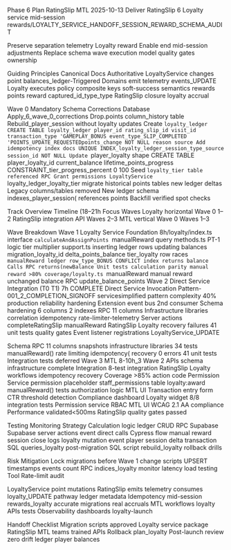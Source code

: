 Phase 6 Plan RatingSlip MTL 2025-10-13 Deliver RatingSlip 6 Loyalty service mid-session rewards/LOYALTY_SERVICE_HANDOFF_SESSION_REWARD_SCHEMA_AUDIT

Preserve separation telemetry Loyalty reward Enable end mid-session adjustments Replace schema wave execution model quality gates ownership

Guiding Principles Canonical Docs Authoritative LoyaltyService changes point balances_ledger-Triggered Domains emit telemetry events_UPDATE Loyalty executes policy composite keys soft-success semantics rewards points reward captured_id_type_type RatingSlip closure loyalty accrual

Wave 0 Mandatory Schema Corrections Database Apply_6_wave_0_corrections Drop.points column_history table Rebuild_player_session without loyalty updates Create `loyalty_ledger CREATE TABLE loyalty_ledger player_id rating_slip_id visit_id transaction_type 'GAMEPLAY_BONUS event_type_SLIP_COMPLETED 'POINTS_UPDATE_REQUESTEDpoints_change NOT NULL reason source Add idempotency index docs UNIQUE INDEX_loyalty_ledger_session_type_source session_id NOT NULL Update `player_loyalty shape CREATE TABLE player_loyalty_id current_balance lifetime_points_progress CONSTRAINT_tier_progress_percent 0 100 Seed `loyalty_tier table referenced RPC Grant permissions LoyaltyService `loyalty_ledger_loyalty_tier migrate historical points tables new ledger deltas Legacy columns/tables removed New ledger schema indexes_player_session( references points Backfill verified spot checks

Track Overview Timeline (18–21h Focus Waves Loyalty horizontal Wave 0 1–2 RatingSlip integration API Waves 2–3 MTL vertical Wave 0 Waves 1–3

Wave Breakdown Wave 1 Loyalty Service Foundation 8h/loyalty/index.ts interface `calculateAndAssignPoints `manualReward query methods.ts PT-1 logic tier multiplier support.ts inserting ledger rows updating balances migration_loyalty_id delta_points_balance tier_loyalty row races `manualReward ledger row_type_BONUS CONFLICT index returns balance Calls RPC returns(newBalance Unit tests calculation parity manual reward >80% coverage/loyalty.ts `manualReward manual reward unchanged balance RPC update_balance_points Wave 2 Direct Service Integration (T0 T1) 7h COMPLETE Direct Service Invocation Pattern-001_2_COMPLETION_SIGNOFF servicesimplified pattern complexity 40% production reliability hardening Extension event bus 2nd consumer Schema hardening 6 columns 2 indexes RPC 11 columns Infrastructure libraries correlation idempotency rate-limiter-telemetry Server actions completeRatingSlip manualReward RatingSlip Loyalty recovery failures 41 unit tests quality gates Event listener registrations LoyaltyService_UPDATE

Schema RPC 11 columns snapshots infrastructure libraries 34 tests manualReward() rate limiting idempotency( recovery 0 errors 41 unit tests Integration tests deferred Wave 3 MTL 8-10h_3 Wave 2 APIs schema infrastructure complete Integration 8-test integration RatingSlip Loyalty workflows idempotency recovery Coverage >85% action code Permission Service permission placeholder staff_permissions table loyalty:award manualReward() tests authorization logic MTL UI Transaction entry form CTR threshold detection Compliance dashboard Loyalty widget 8/8 integration tests Permission service RBAC MTL UI WCAG 2.1 AA compliance Performance validated<500ms RatingSlip quality gates passed

Testing Monitoring Strategy Calculation logic ledger CRUD RPC Supabase Supabase server actions event direct calls Cypress flow manual reward session close logs loyalty mutation event player session delta transaction SQL queries_loyalty post-migration SQL script rebuild_loyalty rollback drills

Risk Mitigation Lock migrations before Wave 1 change scripts UPSERT timestamps events count RPC indices_loyalty monitor latency load testing Tool Rate-limit audit

LoyaltyService point mutations RatingSlip emits telemetry consumes loyalty_UPDATE pathway ledger metadata Idempotency mid-session rewards_loyalty accurate migrations real accruals MTL workflows loyalty APIs tests Observability dashboards loyalty-launch

Handoff Checklist Migration scripts approved Loyalty service package RatingSlip MTL teams trained APIs Rollback plan_loyalty Post-launch review zero drift ledger player balances

